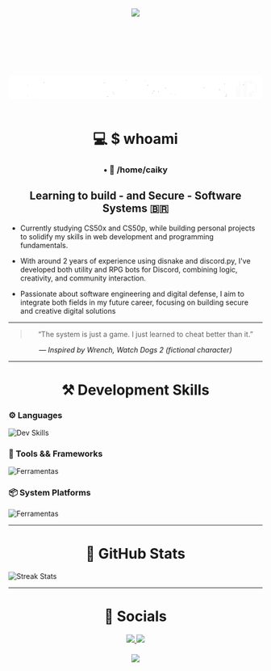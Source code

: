 <!-- Container principal -->
<div align="center">
  
<!-- Welcome to my Terminal-->
<img src="https://img.shields.io/badge/Welcome_to_my_terminal-00BFFF?style=for-the-badge&logoColor=white&labelColor=000000&color=00BFFF" style="margin:100px;" /><br>

<!-- 404 limits not found -->     
<img src="output-onlinegiftools-com-ezgif.com-crop.gif"><br><br>
  
  




<!-- Who am i-->
# 💻 $ whoami

<!-- Title -->
<h3 align="center">
• 📂 /home/<strong>caiky</strong>
<br>
</h3>

<h2>Learning to build - and Secure - Software Systems 🇧🇷</h2>
</div>

<!-- Paragraphs -->
+ Currently studying CS50x and CS50p, while building personal projects to solidify my skills in web development and programming fundamentals.

+ With around 2 years of experience using disnake and discord.py, I've developed both utility and RPG bots for Discord, combining logic, creativity, and community interaction.

+ Passionate about software engineering and digital defense, I aim to integrate both fields in my future career, focusing on building secure and creative digital solutions

---

<!-- Watch dogs 2 Quote -->
<blockquote align="center">
  “The system is just a game. I just learned to cheat better than it.”
</blockquote>

<p align="center"><em>— Inspired by Wrench, Watch Dogs 2 (fictional character)</em></p>

---

<!-- Development skills container-->
<div>
<h1 align="center">⚒️ Development Skills</h1> 

<!-- Languages -->
### ⚙️ Languages
<img src="https://skillicons.dev/icons?i=html,css,c,js,python,sqlite" alt="Dev Skills">

<!-- Frameworks and tools-->
### 🔧 Tools && Frameworks
<img src="https://skillicons.dev/icons?i=git,bash,django,arduino,vscode" alt="Ferramentas">

<!-- System platforms -->
### 📦 System Platforms
<img src="https://skillicons.dev/icons?i=linux,debian,ubuntu" alt="Ferramentas">
</div>


---

<!-- Github Stats-->
<h1 align="center">📌 GitHub Stats</h1>
<img src="https://github-readme-activity-graph.vercel.app/graph?username=Caiky-Souza&theme=tokyo-night&hide_border=true&line=00BFFF&hide_title=true&color=00BFFF&bg_color=0d1117&area=true&li" alt="Streak Stats">

---

<!-- Socials -->
<h1 align="center">📎 Socials</h1>

<!-- Discord button -->
<div align="center">
<a href="https://discord.com/users/845713407730122812">
  <img src="https://img.shields.io/badge/-Discord-00BFFF?style=for-the-badge&logo=discord&logoColor=white&labelColor=0D1117">
</a>

<!-- Gmail button -->
<a href="mailto:caikyhortasouza25@gmail.com">
  <img src="https://img.shields.io/badge/-Gmail-00BFFF?style=for-the-badge&logo=gmail&logoColor=white&labelColor=0D1117">
</a>
</div>

<!-- Discord Presence -->
<div align="center" style="margin: 20px 0">
  <img src="https://komarev.com/ghpvc/?username=Caiky-Souza&color=00BFFF&style=for-the-badge&label=Profile+Views"/>
</div>
